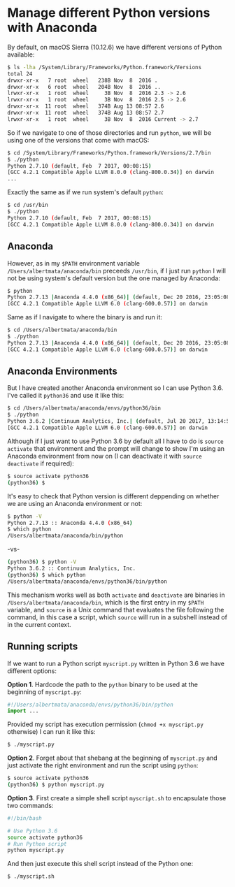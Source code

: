 # Manage different Python versions with Anaconda

By default, on macOS Sierra (10.12.6) we have different versions of Python available:

```bash
$ ls -lha /System/Library/Frameworks/Python.framework/Versions
total 24
drwxr-xr-x   7 root  wheel   238B Nov  8  2016 .
drwxr-xr-x   6 root  wheel   204B Nov  8  2016 ..
lrwxr-xr-x   1 root  wheel     3B Nov  8  2016 2.3 -> 2.6
lrwxr-xr-x   1 root  wheel     3B Nov  8  2016 2.5 -> 2.6
drwxr-xr-x  11 root  wheel   374B Aug 13 08:57 2.6
drwxr-xr-x  11 root  wheel   374B Aug 13 08:57 2.7
lrwxr-xr-x   1 root  wheel     3B Nov  8  2016 Current -> 2.7
```

So if we navigate to one of those directories and run `python`, we will be using one of the versions that come with macOS:

```bash
$ cd /System/Library/Frameworks/Python.framework/Versions/2.7/bin
$ ./python
Python 2.7.10 (default, Feb  7 2017, 00:08:15) 
[GCC 4.2.1 Compatible Apple LLVM 8.0.0 (clang-800.0.34)] on darwin
...
```

Exactly the same as if we run system's default `python`:

```bash
$ cd /usr/bin
$ ./python
Python 2.7.10 (default, Feb  7 2017, 00:08:15) 
[GCC 4.2.1 Compatible Apple LLVM 8.0.0 (clang-800.0.34)] on darwin
```

## Anaconda

However, as in my `$PATH` environment variable `/Users/albertmata/anaconda/bin` preceeds `/usr/bin`, if I just run `python` I will not be using system's default version but the one managed by Anaconda:

```bash
$ python
Python 2.7.13 |Anaconda 4.4.0 (x86_64)| (default, Dec 20 2016, 23:05:08) 
[GCC 4.2.1 Compatible Apple LLVM 6.0 (clang-600.0.57)] on darwin
```

Same as if I navigate to where the binary is and run it:

```bash
$ cd /Users/albertmata/anaconda/bin
$ ./python
Python 2.7.13 |Anaconda 4.4.0 (x86_64)| (default, Dec 20 2016, 23:05:08) 
[GCC 4.2.1 Compatible Apple LLVM 6.0 (clang-600.0.57)] on darwin
```

## Anaconda Environments

But I have created another Anaconda environment so I can use Python 3.6. I've called it `python36` and use it like this:

```bash
$ cd /Users/albertmata/anaconda/envs/python36/bin
$ ./python
Python 3.6.2 |Continuum Analytics, Inc.| (default, Jul 20 2017, 13:14:59) 
[GCC 4.2.1 Compatible Apple LLVM 6.0 (clang-600.0.57)] on darwin
```

Although if I just want to use Python 3.6 by default all I have to do is `source activate` that environment and the prompt will change to show I'm using an Anaconda environment from now on (I can deactivate it with `source deactivate` if required):

```bash
$ source activate python36
(python36) $ 
```

It's easy to check that Python version is different deppending on whether we are using an Anaconda environment or not:

```bash
$ python -V
Python 2.7.13 :: Anaconda 4.4.0 (x86_64)
$ which python
/Users/albertmata/anaconda/bin/python
```

-vs-

```bash
(python36) $ python -V
Python 3.6.2 :: Continuum Analytics, Inc.
(python36) $ which python
/Users/albertmata/anaconda/envs/python36/bin/python
```

This mechanism works well as both `activate` and `deactivate` are binaries in `/Users/albertmata/anaconda/bin`, which is the first entry in my `$PATH` variable, and `source` is a Unix command that evaluates the file following the command, in this case a script, which `source` will run in a subshell instead of in the current context.

## Running scripts

If we want to run a Python script `myscript.py` written in Python 3.6 we have different options:

__Option 1__. Hardcode the path to the `python` binary to be used at the beginning of `myscript.py`:

```python
#!/Users/albertmata/anaconda/envs/python36/bin/python
import ...
```

Provided my script has execution permission (`chmod +x myscript.py` otherwise) I can run it like this:

```bash
$ ./myscript.py
```

__Option 2__. Forget about that shebang at the beginning of `myscript.py` and just activate the right environment and run the script using `python`:

```bash
$ source activate python36
(python36) $ python myscript.py
```

__Option 3__. First create a simple shell script `myscript.sh` to encapsulate those two commands: 

```bash
#!/bin/bash

# Use Python 3.6
source activate python36
# Run Python script
python myscript.py
```

And then just execute this shell script instead of the Python one:

```bash
$ ./myscript.sh 
```

